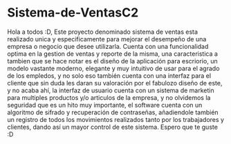 # Sistema-de-VentasC2

Hola a todos :D, Este proyecto denominado sistema de ventas esta realizado unica y especificamente para mejorar el desempeño de una empresa o negocio que desee utilizarla. Cuenta con una funcionalidad optima en la gestion de ventas y reporte de la misma, una caracteristica a tambien que se hace notar es el diseño de la aplicación para escriorio, un modelo vastante moderno, elegante y muy intuitivo de usar para el agrado de los empledos, y no solo eso también cuenta con una interfaz para el cliente que sin duda les daran su valoración por el fabulozo diseño de este, y no acaba ahí, la interfaz de usuario cuenta con un sistema de marketin para multiples productos y/o articulos de la empresa, y no olvidemos la seguridad que es un hito muy importante, el software cuenta con un algoritmo de sifrado y recuperación de contraseñas, añadiendole también un registro de todos los movimientos realizados tanto por los trabajadores y clientes, dando así un mayor control de este sistema. Espero que te guste :D
